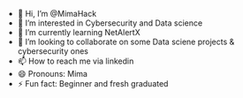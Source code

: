 - 👋 Hi, I’m @MimaHack
- 👀 I’m interested in Cybersecurity and Data science
- 🌱 I’m currently learning NetAlertX
- 💞️ I’m looking to collaborate on some Data sciene projects & cybersecurity ones
- 📫 How to reach me via linkedin
- 😄 Pronouns: Mima
- ⚡ Fun fact: Beginner and fresh graduated

<!---
MimaHack/MimaHack is a ✨ special ✨ repository because its `README.md` (this file) appears on your GitHub profile.
You can click the Preview link to take a look at your changes.
--->
